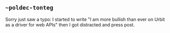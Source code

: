 ## `~poldec-tonteg`
Sorry just saw a typo: I started to write "I am more bullish than ever on Urbit as a driver for web APIs" then I got distracted and press post.